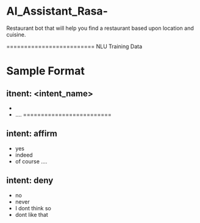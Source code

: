 # AI_Assistant_Rasa-

Restaurant bot that will help you find a restaurant based upon location and cuisine. 

=========================
NLU Training Data

Sample Format 
=========================
## itnent: <intent_name>
- <list of utterances>
- ....
=========================
## intent: affirm
- yes
- indeed 
- of course
....
  
## intent: deny
- no
- never
- I dont think so 
- dont like that 
